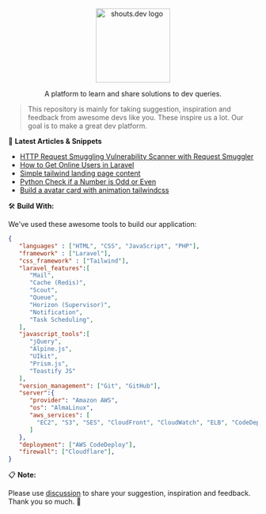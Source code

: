 <p align="center">
  <br>
  <a href="https://shouts.dev">
    <img src="https://shouts.dev/img/logo.png" alt="shouts.dev logo" width="150"/>
  </a>
</p>

<p align="center">
A platform to learn and share solutions to dev queries.
</p>

> This repository is mainly for taking suggestion, inspiration and feedback from awesome devs like you. These inspire us a lot. Our goal is to make a great dev platform.

:page_with_curl: **Latest Articles & Snippets**
<!-- BLOG-POST-LIST:START -->
- [HTTP Request Smuggling Vulnerability Scanner with Request Smuggler](https://shouts.dev/articles/http-request-smuggling-vulnerability-scanner-with-request-smuggler)
- [How to Get Online Users in Laravel](https://shouts.dev/articles/how-to-get-online-users-in-laravel)
- [Simple tailwind landing page content](https://shouts.dev/snippets/simple-tailwind-landing-page-content)
- [Python Check if a Number is Odd or Even](https://shouts.dev/snippets/python-check-if-a-number-is-odd-or-even)
- [Build a avatar card with animation tailwindcss](https://shouts.dev/snippets/build-a-avatar-card-with-animation-tailwindcss)
<!-- BLOG-POST-LIST:END -->

🛠️ **Build With:**

We've used these awesome tools to build our application:

```json
{
   "languages" : ["HTML", "CSS", "JavaScript", "PHP"],
   "framework" : ["Laravel"],
   "css_framework" : ["Tailwind"],
   "laravel_features":[
      "Mail",
      "Cache (Redis)",
      "Scout",
      "Queue",
      "Horizon (Supervisor)",
      "Notification",
      "Task Scheduling",
   ],
   "javascript_tools":[
      "jQuery",
      "Alpine.js",
      "UIkit",
      "Prism.js",
      "Toastify JS"
   ],
   "version_management": ["Git", "GitHub"],
   "server":{
      "provider": "Amazon AWS",
      "os": "AlmaLinux",
      "aws_services": [
        "EC2", "S3", "SES", "CloudFront", "CloudWatch", "ELB", "CodeDeploy", "Parameter Store"
      ]
   },
   "deployment": ["AWS CodeDeploy"],
   "firewall": ["Cloudflare"],
}
```

:clipboard: **Note:**

Please use [discussion](https://github.com/mdobydullah/shouts.dev/discussions/new) to share your suggestion, inspiration and feedback. Thank you so much. :sparkling_heart: